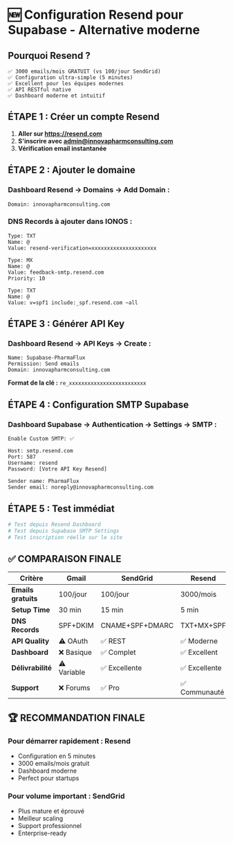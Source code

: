 # 🆕 Configuration Resend pour Supabase - Alternative moderne

## Pourquoi Resend ?

```
✅ 3000 emails/mois GRATUIT (vs 100/jour SendGrid)
✅ Configuration ultra-simple (5 minutes)
✅ Excellent pour les équipes modernes
✅ API RESTful native
✅ Dashboard moderne et intuitif
```

## ÉTAPE 1 : Créer un compte Resend

1. **Aller sur https://resend.com**
2. **S'inscrire avec admin@innovapharmconsulting.com**
3. **Vérification email instantanée**

## ÉTAPE 2 : Ajouter le domaine

### Dashboard Resend → Domains → Add Domain :

```
Domain: innovapharmconsulting.com
```

### DNS Records à ajouter dans IONOS :

```
Type: TXT
Name: @
Value: resend-verification=xxxxxxxxxxxxxxxxxxxxx

Type: MX
Name: @
Value: feedback-smtp.resend.com
Priority: 10

Type: TXT
Name: @
Value: v=spf1 include:_spf.resend.com ~all
```

## ÉTAPE 3 : Générer API Key

### Dashboard Resend → API Keys → Create :

```
Name: Supabase-PharmaFlux
Permission: Send emails
Domain: innovapharmconsulting.com
```

**Format de la clé :** `re_xxxxxxxxxxxxxxxxxxxxxxxxx`

## ÉTAPE 4 : Configuration SMTP Supabase

### Dashboard Supabase → Authentication → Settings → SMTP :

```
Enable Custom SMTP: ✅

Host: smtp.resend.com
Port: 587
Username: resend
Password: [Votre API Key Resend]

Sender name: PharmaFlux
Sender email: noreply@innovapharmconsulting.com
```

## ÉTAPE 5 : Test immédiat

```bash
# Test depuis Resend Dashboard
# Test depuis Supabase SMTP Settings
# Test inscription réelle sur le site
```

## ✅ COMPARAISON FINALE

| Critère | Gmail | SendGrid | Resend |
|---------|-------|----------|--------|
| **Emails gratuits** | 100/jour | 100/jour | 3000/mois |
| **Setup Time** | 30 min | 15 min | 5 min |
| **DNS Records** | SPF+DKIM | CNAME+SPF+DMARC | TXT+MX+SPF |
| **API Quality** | ⚠️ OAuth | ✅ REST | ✅ Moderne |
| **Dashboard** | ❌ Basique | ✅ Complet | ✅ Excellent |
| **Délivrabilité** | ⚠️ Variable | ✅ Excellente | ✅ Excellente |
| **Support** | ❌ Forums | ✅ Pro | ✅ Communauté |

## 🏆 RECOMMANDATION FINALE

### Pour démarrer rapidement : **Resend**
- Configuration en 5 minutes
- 3000 emails/mois gratuit
- Dashboard moderne
- Perfect pour startups

### Pour volume important : **SendGrid**
- Plus mature et éprouvé
- Meilleur scaling
- Support professionnel
- Enterprise-ready